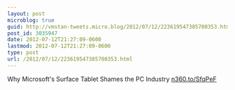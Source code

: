 ```yaml
---
layout: post
microblog: true
guid: http://vmstan-tweets.micro.blog/2012/07/12/223619547385700353.html
post_id: 3035947
date: 2012-07-12T21:27:09-0600
lastmod: 2012-07-12T21:27:09-0600
type: post
url: /2012/07/12/223619547385700353.html
---
```

Why Microsoft's Surface Tablet Shames the PC Industry <a href="http://n360.to/SfqPeF">n360.to/SfqPeF</a>
